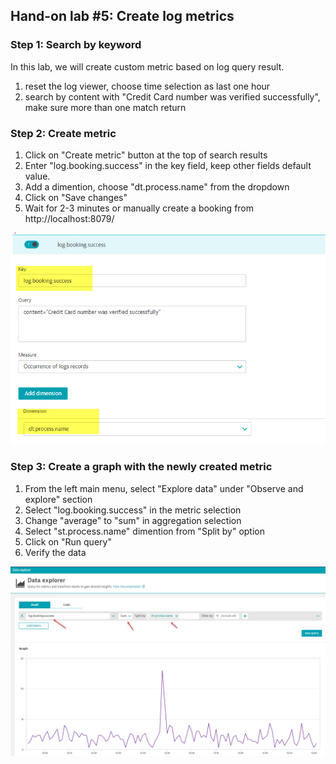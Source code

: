 ## Hand-on lab #5: Create log metrics

### Step 1: Search by keyword

In this lab, we will create custom metric based on log query result. 

1. reset the log viewer, choose time selection as last one hour
2. search by content with "Credit Card number was verified successfully", make sure more than one match return


### Step 2: Create metric

1. Click on "Create metric" button at the top of search results
2. Enter "log.booking.success" in the key field, keep other fields default value. 
3. Add a dimention, choose "dt.process.name" from the dropdown
4. Click on "Save changes"
5. Wait for 2-3 minutes or manually create a booking from http://localhost:8079/

![RDP](../../assets/images/lab05_01.jpg)



### Step 3: Create a graph with the newly created metric

1. From the left main menu, select "Explore data" under "Observe and explore" section
2. Select "log.booking.success" in the metric selection
3. Change "average" to "sum" in aggregation selection
4. Select "st.process.name" dimention from "Split by" option
5. Click on "Run query"
6. Verify the data


![RDP](../../assets/images/lab05_02.jpg)
